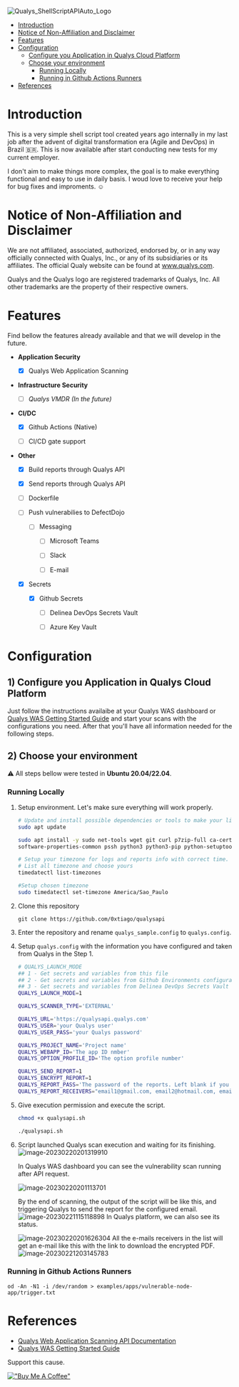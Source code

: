 
![Qualys_ShellScriptAPIAuto_Logo](images/Qualys_ShellScriptAPIAuto_Logo.png)


- [Introduction](#introduction)
- [Notice of Non-Affiliation and Disclaimer](#notice-of-non-affiliation-and-disclaimer)
- [Features](#features)
- [Configuration](#configuration)
  - [Configure you Application in Qualys Cloud Platform](#configure-you-application-in-qualys-cloud-platform)
  - [Choose your environment](#choose-your-environment)
    - [Running  Locally](#running--locally)
    - [Running in Github Actions Runners](#running-in-github-actions-runners)
- [References](#references)

# Introduction

This is a very simple shell script tool created years ago internally in my last job after the advent of digital transformation era (Agile and DevOps) in Brazil 🇧🇷.  This is now available after start conducting new tests for my current employer.

I don't aim to make things more complex, the goal is to make everything functional and easy to use in daily basis. I woud love to receive your help for bug fixes and improments. ☺️



# Notice of Non-Affiliation and Disclaimer

We are not affiliated, associated, authorized, endorsed by, or in any way officially connected with  Qualys, Inc., or any of its subsidiaries or its affiliates. The official Qualy website can be found at www.qualys.com. 

Qualys and the Qualys logo are registered trademarks of Qualys, Inc. All other trademarks are the property of their respective owners.



# Features

Find bellow the features already available and that we will develop in the future.

- **Application Security**
  - [x] Qualys Web Application Scanning


- **Infrastructure Security**
  - [ ] *Qualys VMDR (In the future)*


- **CI/DC**

  - [x] Github Actions (Native)

  - [ ] CI/CD gate support


- **Other**

  - [x] Build reports through Qualys API

  - [x] Send reports through Qualys API

  - [ ] Dockerfile

  - [ ] Push vulnerabilies to DefectDojo
    - [ ] Messaging
      - [ ] Microsoft Teams
      - [ ] Slack
      - [ ] E-mail


  - [x] Secrets
    - [x] Github Secrets
      - [ ] Delinea DevOps Secrets Vault
      - [ ] Azure Key Vault
    




# Configuration

## 1) Configure you Application in Qualys Cloud Platform

Just follow the instructions availaibe at your Qualys WAS dashboard or [Qualys WAS Getting Started Guide](https://www.qualys.com/docs/qualys-was-getting-started-guide.pdf) and start your scans with the configurations you need. After that you'll have all information needed for the following steps.

## 2) Choose your environment

⚠️ All steps bellow were tested in **Ubuntu 20.04/22.04**.  

### Running  Locally

1. Setup environment. Let's make sure everything will work properly.
   ```bash
   # Update and install possible dependencies or tools to make your life easier
   sudo apt update
   
   sudo apt install -y sudo net-tools wget git curl p7zip-full ca-certificates apt-transport-https \
   software-properties-common pssh python3 python3-pip python-setuptools vim nano timedatectl
   
   # Setup your timezone for logs and reports info with correct time.
   # List all timezone and choose yours
   timedatectl list-timezones
   
   #Setup chosen timezone
   sudo timedatectl set-timezone America/Sao_Paulo
   ```

2. Clone this repository

   `git clone https://github.com/0xtiago/qualysapi`

3. Enter the repository and rename `qualys_sample.config` to `qualys.config`.

4. Setup `qualys.config` with the information you have configured and taken from Qualys in the Step 1.

   ```bash
   # QUALYS_LAUNCH_MODE
   ## 1 - Get secrets and variables from this file
   ## 2 - Get secrets and variables from Github Environments configuration
   ## 3 - Get secrets and variables from Delinea DevOps Secrets Vault
   QUALYS_LAUNCH_MODE=1
   
   QUALYS_SCANNER_TYPE='EXTERNAL'
   
   QUALYS_URL='https://qualysapi.qualys.com'
   QUALYS_USER='your Qualys user'  
   QUALYS_USER_PASS='your Qualys password'
   
   QUALYS_PROJECT_NAME='Project name'
   QUALYS_WEBAPP_ID='The app ID nmber' 
   QUALYS_OPTION_PROFILE_ID='The option profile number'
   
   QUALYS_SEND_REPORT=1
   QUALYS_ENCRYPT_REPORT=1
   QUALYS_REPORT_PASS='The password of the reports. Left blank if you dont want to protect it. ;)'
   QUALYS_REPORT_RECEIVERS="email1@gmail.com, email2@hotmail.com, email3@yahoo.com"
   ```

4. Give execution permission and execute the script.
   ```bash
   chmod +x qualysapi.sh
   
   ./qualysapi.sh
   ```

5. Script launched Qualys scan execution and waiting for its finishing. 
   ![image-20230220201319910](images/image-20230220201319910.png)

   In Qualys WAS dashboard you can see the vulnerability scan running after API request.

   ![image-20230220201113701](images/image-20230220201113701.png)

   By the end of scanning, the output of the script will be like this, and triggering Qualys to send the report for the configured email.
   ![image-20230221115118898](images/image-20230221115118898.png)
   In Qualys platform, we can also see its status.

   ![image-20230220201626304](images/image-20230220201626304.png)
   All the e-mails receivers in the list will get an e-mail like this with the link to download the encrypted PDF.
   ![image-20230221203145783](images/image-20230221203145783.png)



### Running in Github Actions Runners



```
od -An -N1 -i /dev/random > examples/apps/vulnerable-node-app/trigger.txt
```





# References

- [Qualys Web Application Scanning API Documentation](https://www.qualys.com/docs/qualys-was-api-user-guide.pdf)
- [Qualys WAS Getting Started Guide](https://www.qualys.com/docs/qualys-was-getting-started-guide.pdf)





Support this cause.

[!["Buy Me A Coffee"](https://www.buymeacoffee.com/assets/img/custom_images/orange_img.png)](https://www.buymeacoffee.com/tiagotavares)
